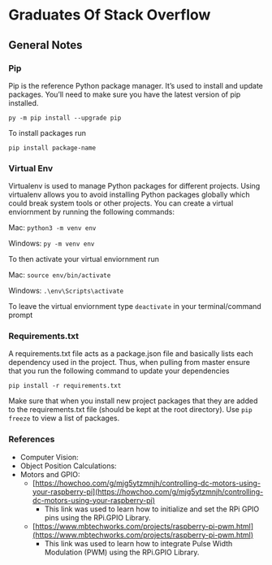 # Graduates Of Stack Overflow

## General Notes

### Pip

Pip is the reference Python package manager. It’s used to install and update packages. You’ll need to make sure you have the latest version of pip installed.

`py -m pip install --upgrade pip`

To install packages run

`pip install package-name`

### Virtual Env

Virtualenv is used to manage Python packages for different projects. Using virtualenv allows you to avoid installing Python packages globally which could break system tools or other projects. You can create a virtual enviornment by running the following commands:

Mac:
`python3 -m venv env`

Windows:
`py -m venv env`

To then activate your virtual enviornment run

Mac:
`source env/bin/activate`

Windows:
`.\env\Scripts\activate`

To leave the virtual enviornment type `deactivate` in your terminal/command prompt

### Requirements.txt

A requirements.txt file acts as a package.json file and basically lists each dependency used in the project. Thus, when pulling from master ensure that you run the following command to update your dependencies

`pip install -r requirements.txt`

Make sure that when you install new project packages that they are added to the requirements.txt file (should be kept at the root directory). Use `pip freeze` to view a list of packages.

### References
- Computer Vision:
- Object Position Calculations:
- Motors and GPIO:
    - [https://howchoo.com/g/mjg5ytzmnjh/controlling-dc-motors-using-your-raspberry-pi](https://howchoo.com/g/mjg5ytzmnjh/controlling-dc-motors-using-your-raspberry-pi)
        - This link was used to learn how to initialize and set the RPi GPIO pins using the RPi.GPIO Library. 
    - [https://www.mbtechworks.com/projects/raspberry-pi-pwm.html](https://www.mbtechworks.com/projects/raspberry-pi-pwm.html)
        - This link was used to learn how to integrate Pulse Width Modulation (PWM) using the RPi.GPIO Library. 